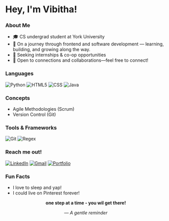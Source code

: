#  Hey, I'm Vibitha!

###  About Me
- 🎓 CS undergrad student at York University  
- 🚀 On a journey through frontend and software development — learning, building, and growing along the way.
- 🚀 Seeking internships & co-op opportunities    
- 📩 Open to connections and collaborations—feel free to connect!


### Languages
![Python](https://img.shields.io/badge/Python-3776AB?style=flat&logo=python&logoColor=white)
![HTML5](https://img.shields.io/badge/HTML5-E34F26?style=flat&logo=html5&logoColor=white)
![CSS](https://img.shields.io/badge/CSS3-1572B6?style=flat&logo=css3)
![Java](https://img.shields.io/badge/Java-007396?style=flat&logo=java&logoColor=white)


### Concepts
- Agile Methodologies (Scrum)
- Version Control (Git)


### Tools & Frameworks
![Git](https://img.shields.io/badge/Git-F05032?style=flat&logo=git&logoColor=white)
![Regex](https://img.shields.io/badge/Regex-%2300BCD4?style=flat&logo=read-the-docs&logoColor=white)


  
  
###  Reach me out!
 [![LinkedIn](https://img.shields.io/badge/LinkedIn-blue?logo=linkedin&logoColor=white)](https://www.linkedin.com/in/vibitha-sk)
 [![Gmail](https://img.shields.io/badge/Gmail-red?logo=gmail&logoColor=white)](mailto:vibi07@my.yorku.ca)
 [![Portfolio](https://img.shields.io/badge/Portfolio-green?logo=google-chrome&logoColor=white)](https://vibitha-sk.github.io/Personal-portfolio-web/)


###  Fun Facts
-  I love to sleep and yap!  
-  I could live on Pinterest forever!


<p align="center">
  <strong>one step at a time - you wil get there! </strong>
</p>

<p align="center">
  <em>— A gentle reminder</em>
</p>



